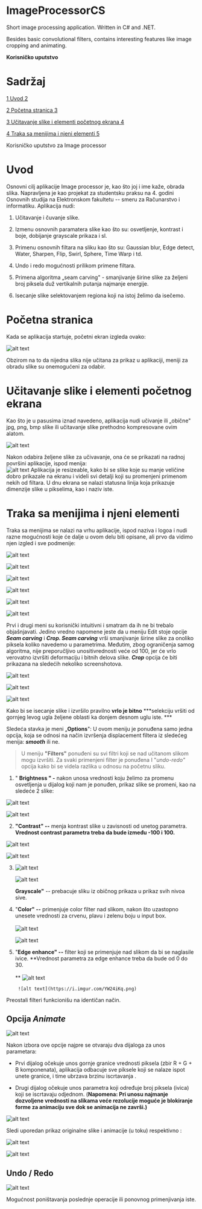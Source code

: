 # ImageProcessorCS
Short image processing application. Written in C# and .NET.

Besides basic convolutional filters, contains interesting features like image cropping and animating.


**Korisničko uputstvo**

**Sadržaj** 
===========

[1 Uvod 2](#uvod)

[2 Početna stranica 3](#početna-stranica)

[3 Učitavanje slike i elementi početnog ekrana
4](#učitavanje-slike-i-elementi-početnog-ekrana)

[4 Traka sa menijima i njeni elementi
5](#traka-sa-menijima-i-njeni-elementi)

Korisničko uputstvo za Image processor

Uvod
====

Osnovni cilj aplikacije Image processor je, kao što joj i ime kaže,
obrada slika. Napravljena je kao projekat za studentsku praksu na 4.
godini Osnovnih studija na Elektronskom fakultetu -- smeru za
Računarstvo i informatiku. Aplikacija nudi:

1.  Učitavanje i čuvanje slike.

2.  Izmenu osnovnih paramatera slike kao što su: osvetljenje, kontrast i
    boje, dobijanje grayscale prikaza i sl.

3.  Primenu osnovnih filtara na sliku kao što su: Gaussian blur, Edge
    detect, Water, Sharpen, Flip, Swirl, Sphere, Time Warp i td.

4.  Undo i redo mogućnosti prilikom primene filtara.

5.  Primena algoritma „seam carving" - smanjivanje širine slike za
    željeni broj piksela duž vertikalnih putanja najmanje energije.

6.  Isecanje slike selektovanjem regiona koji na istoj želimo da
    isečemo.

Početna stranica
================

Kada se aplikacija startuje, početni ekran izgleda ovako:

![alt text](https://i.imgur.com/jMrxazB.png)


Obzirom na to da nijedna slika nije učitana za prikaz u aplikaciji,
meniji za obradu slike su onemogućeni za odabir.

Učitavanje slike i elementi početnog ekrana
===========================================

Kao što je u pasusima iznad navedeno, aplikacija nudi učivanje ili
„obične" jpg, png, bmp slike ili učitavanje slike prethodno kompresovane
ovim alatom.

![alt text](https://i.imgur.com/VkGsQRy.png)

Nakon odabira željene slike za učivavanje, ona će se prikazati na radnoj
površini aplikacije, ispod menija:\
![alt text](https://i.imgur.com/AZm0cTr.png)
Aplikacija je resizeable, kako bi se slike koje su manje veličine dobro
prikazale na ekranu i videli svi detalji koji su promenjeni primenom
nekih od filtara. U dnu ekrana se nalazi statusna linija koja prikazuje
dimenzije slike u pikselima, kao i naziv iste.

Traka sa menijima i njeni elementi
==================================

Traka sa menijima se nalazi na vrhu aplikacije, ispod naziva i logoa i
nudi razne mogućnosti koje će dalje u ovom delu biti opisane, ali prvo
da vidimo njen izgled i sve podmenije:

![alt text](https://i.imgur.com/1EaOYm4.png)

![alt text](https://i.imgur.com/h30vXs4.png)

![alt text](https://i.imgur.com/brATMKj.png)

![alt text](https://i.imgur.com/vhGqie4.png)

![alt text](https://i.imgur.com/kRqg3Kc.png)

![alt text](https://i.imgur.com/Kfm1iTk.png)


Prvi i drugi meni su korisnički intuitivni i smatram da ih ne bi trebalo
objašnjavati. Jedino vredno napomene jeste da u meniju Edit stoje opcije
***Seam carving*** i ***Crop. Seam carving*** vrši smanjivanje širine
slike za onoliko piksela koliko navedemo u parametrima. Međutim, zbog
ograničenja samog algoritma, nije preporučljivo unositivrednosti veće od
100, jer će vrlo verovatno izvršiti deformaciju i bitnih delova slike.
***Crop*** opcija će biti prikazana na sledećih nekoliko screenshotova.

![alt text](https://i.imgur.com/du3yEeR.png)

![alt text](https://i.imgur.com/7WXdV8G.png)


![alt text](https://i.imgur.com/KkUccEr.png)


Kako bi se isecanje slike i izvršilo pravilno **vrlo je bitno**
***selekciju vršiti od gornjeg levog ugla željene oblasti ka donjem
desnom uglu iste. ***

Sledeća stavka je meni „**Options**": U ovom meniju je ponuđena samo
jedna opcija, koja se odnosi na način izvršenja displacement filtera iz
sledećeg menija: ***smooth*** ili ne.

> U meniju **"Filters"** ponuđeni su svi filtri koji se nad učitanom
> slikom mogu izvršiti. Za svaki primenjeni filter je ponuđena I
> "*undo-redo"* opcija kako bi se videla razlika u odnosu na početnu
> sliku.

1.  " **Brightness " -** nakon unosa vrednosti koju želimo za promenu
    osvetljenja u dijalog koji nam je ponuđen, prikaz slike se promeni,
    kao na sledeće 2 slike:

![alt text](https://i.imgur.com/BukWjYT.png)


![alt text](https://i.imgur.com/W3Sv6qG.png)


2.  **"Contrast" --** menja kontrast slike u zavisnosti od unetog
    parametra. **Vrednost contrast parametra treba da bude između -100
    i 100.**
    
![alt text](https://i.imgur.com/Jg87za0.png)


![alt text](https://i.imgur.com/hWoB37d.png)

3.  ![alt text](https://i.imgur.com/hnUoPjE.png)
    
    ![alt text](https://i.imgur.com/2a7n9Q8.png)
    
    **Grayscale"** -- prebacuje sliku iz običnog
    prikaza u prikaz svih nivoa sive.

4.  "**Color" --** primenjuje color filter nad slikom, nakon što
    uzastopno unesete vrednosti za crvenu, plavu i zelenu boju u input
    box.\
    \
        ![alt text](https://i.imgur.com/f59ZRQP.png)

       ![alt text](https://i.imgur.com/3QG2VYS.png)


5.  "**Edge enhance" --** filter koji se primenjuje nad slikom da bi se
    naglasile ivice. **Vrednost parametra za edge enhance treba da bude
    od 0 do 30.\
    \
    **    ![alt text](https://i.imgur.com/FNsLetB.png)

         ![alt text](https://i.imgur.com/YW24iKq.png)


Preostali filteri funkcionišu na identičan način.

Opcija *Animate*
----------------

![alt text](https://i.imgur.com/Gr9PMmR.png)

Nakon izbora ove opcije najpre se otvaraju dva dijaloga za unos
parametara:

-   Prvi dijalog očekuje unos gornje granice vrednosti piksela (zbir R +
    G + B komponenata), aplikacija odbacuje sve piksele koji se nalaze
    ispot unete granice, i time ubrzava brzinu iscrtavanja .

-   Drugi dijalog očekuje unos parametra koji određuje broj piksela
    (ivica) koji se iscrtavaju odjednom. (**Napomena: Pri unosu najmanje
    dozvoljene vrednosti na slikama veće rezolucije moguće je blokiranje
    forme za animaciju sve dok se animacija ne završi.)**

![alt text](https://i.imgur.com/bTj57HI.png)


Sledi uporedan prikaz originalne slike i animacije (u toku) respektivno
:

![alt text](https://i.imgur.com/LfiwaFw.png)

![alt text](https://i.imgur.com/4fq4bKd.png)


Undo / Redo
-----------

![alt text](https://i.imgur.com/k0q9cIu.png)

Mogućnost poništavanja poslednje operacije ili ponovnog primenjivanja
iste.

